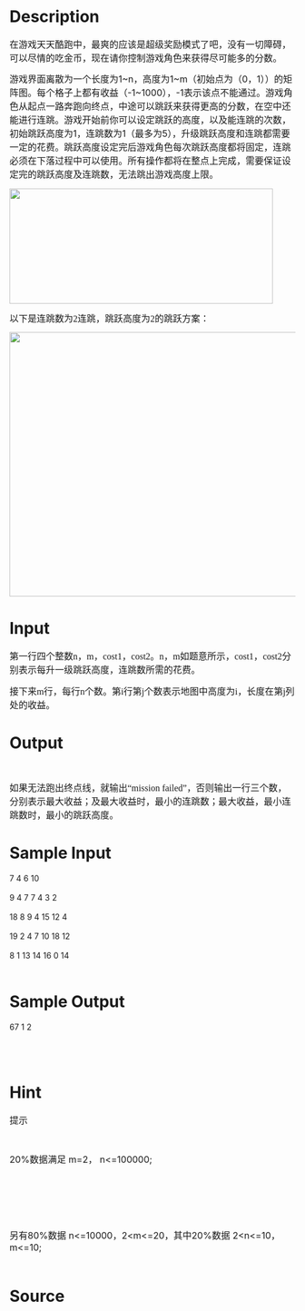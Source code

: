 
# Description

<div class="content"><div style="margin: 0cm 0cm 10pt"><span style="font-size: medium">在游戏天天酷跑中，最爽的应该是超级奖励模式了吧，没有一切障碍，可以尽情的吃金币，现在请你控制游戏角色来获得尽可能多的分数。</span></div>
<div style="margin: 0cm 0cm 10pt"><span style="font-size: medium">游戏界面离散为一个长度为1~n，高度为1~m（初始点为（0，1））的矩阵图。每个格子上都有收益（-1~1000），-1表示该点不能通过。游戏角色从起点一路奔跑向终点，中途可以跳跃来获得更高的分数，在空中还能进行连跳。游戏开始前你可以设定跳跃的高度，以及能连跳的次数，初始跳跃高度为1，连跳数为1（最多为5），升级跳跃高度和连跳都需要一定的花费。跳跃高度设定完后游戏角色每次跳跃高度都将固定，连跳必须在下落过程中可以使用。所有操作都将在整点上完成，需要保证设定完的跳跃高度及连跳数，无法跳出游戏高度上限。</span></div>
<div style="margin: 0cm 0cm 10pt"><span style="font-size: medium"><img alt="" width="464" height="203" src="/source/bzoj/3628/img/aHR0cHM6Ly9seWRzeS5jb20vSnVkZ2VPbmxpbmUvdXBsb2FkLzIwMTQwNi8xMS5qcGc=.jpg"/></span></div>
<p class="MsoNormal" style="margin: 0cm 0cm 10pt"><font size="3"><font face="Tahoma"><span style="font-family: 微软雅黑; mso-ascii-font-family: Tahoma; mso-hansi-font-family: Tahoma">以下是连跳数为</span><span lang="EN-US">2</span><span style="font-family: 微软雅黑; mso-ascii-font-family: Tahoma; mso-hansi-font-family: Tahoma">连跳，跳跃高度为</span><span lang="EN-US">2</span><span style="font-family: 微软雅黑; mso-ascii-font-family: Tahoma; mso-hansi-font-family: Tahoma">的跳跃方案：</span></font></font></p>
<p class="MsoNormal" style="margin: 0cm 0cm 10pt"><font size="3"><font face="Tahoma"><span style="font-family: 微软雅黑; mso-ascii-font-family: Tahoma; mso-hansi-font-family: Tahoma"><img alt="" width="611" height="466" src="/source/bzoj/3628/img/aHR0cHM6Ly9seWRzeS5jb20vSnVkZ2VPbmxpbmUvdXBsb2FkLzIwMTQwNi8yMi5qcGc=.jpg"/></span></font></font></p>
<p class="MsoNormal" style="margin: 0cm 0cm 10pt"></p>
<p class="MsoNormal" style="margin: 0cm 0cm 10pt"></p></div>

# Input

<div class="content"><p class="MsoNormal" style="margin: 0cm 0cm 10pt"><span style="font-size: medium"><font face="Tahoma"><span style="font-family: 微软雅黑; mso-ascii-font-family: Tahoma; mso-hansi-font-family: Tahoma">第一行四个整数</span><span lang="EN-US">n</span><span style="font-family: 微软雅黑; mso-ascii-font-family: Tahoma; mso-hansi-font-family: Tahoma">，</span><span lang="EN-US">m</span><span style="font-family: 微软雅黑; mso-ascii-font-family: Tahoma; mso-hansi-font-family: Tahoma">，</span><span lang="EN-US">cost1</span><span style="font-family: 微软雅黑; mso-ascii-font-family: Tahoma; mso-hansi-font-family: Tahoma">，</span><span lang="EN-US">cost2</span><span style="font-family: 微软雅黑; mso-ascii-font-family: Tahoma; mso-hansi-font-family: Tahoma">。</span><span lang="EN-US">n</span><span style="font-family: 微软雅黑; mso-ascii-font-family: Tahoma; mso-hansi-font-family: Tahoma">，</span><span lang="EN-US">m</span><span style="font-family: 微软雅黑; mso-ascii-font-family: Tahoma; mso-hansi-font-family: Tahoma">如题意所示，</span><span lang="EN-US">cost1</span><span style="font-family: 微软雅黑; mso-ascii-font-family: Tahoma; mso-hansi-font-family: Tahoma">，</span><span lang="EN-US">cost2</span><span style="font-family: 微软雅黑; mso-ascii-font-family: Tahoma; mso-hansi-font-family: Tahoma">分别表示每升一级跳跃高度，连跳数所需的花费。</span></font></span></p>
<p class="MsoNormal" style="margin: 0cm 0cm 10pt"><span style="font-size: medium"><font face="Tahoma"><span style="font-family: 微软雅黑; mso-ascii-font-family: Tahoma; mso-hansi-font-family: Tahoma">接下来</span><span lang="EN-US">m</span><span style="font-family: 微软雅黑; mso-ascii-font-family: Tahoma; mso-hansi-font-family: Tahoma">行，每行</span><span lang="EN-US">n</span><span style="font-family: 微软雅黑; mso-ascii-font-family: Tahoma; mso-hansi-font-family: Tahoma">个数。第</span><span lang="EN-US">i</span><span style="font-family: 微软雅黑; mso-ascii-font-family: Tahoma; mso-hansi-font-family: Tahoma">行第</span><span lang="EN-US">j</span><span style="font-family: 微软雅黑; mso-ascii-font-family: Tahoma; mso-hansi-font-family: Tahoma">个数表示地图中高度为</span><span lang="EN-US">i</span><span style="font-family: 微软雅黑; mso-ascii-font-family: Tahoma; mso-hansi-font-family: Tahoma">，长度在第</span><span lang="EN-US">j</span><span style="font-family: 微软雅黑; mso-ascii-font-family: Tahoma; mso-hansi-font-family: Tahoma">列处的收益。</span></font></span></p>
<p></p></div>

# Output

<div class="content"><p class="MsoNormal" style="margin: 0cm 0cm 10pt"> </p>
<p class="MsoNormal" style="margin: 0cm 0cm 10pt"><span style="font-size: medium"><font face="Tahoma"><span style="font-family: 微软雅黑; mso-ascii-font-family: Tahoma; mso-hansi-font-family: Tahoma">如果无法跑出终点线，就输出</span><span lang="EN-US">“mission failed”</span><span style="font-family: 微软雅黑; mso-ascii-font-family: Tahoma; mso-hansi-font-family: Tahoma">，否则输出一行三个数，分别表示最大收益；及最大收益时，最小的连跳数；最大收益，最小连跳数时，最小的跳跃高度。</span></font></span></p>
<p class="MsoNormal" style="margin: 0cm 0cm 10pt"><span style="font-size: medium"><span lang="EN-US"><o:p></o:p></span></span><span lang="EN-US"><o:p></o:p></span></p></div>

# Sample Input

<div class="content"><span class="sampledata">7 4 6 10<br/>
<br/>
9 4 7 7 4 3 2<br/>
<br/>
18 8 9 4 15 12 4<br/>
<br/>
19 2 4 7 10 18 12<br/>
<br/>
8 1 13 14 16 0 14<br/>
<br/>
</span></div>

# Sample Output

<div class="content"><span class="sampledata">67 1 2<br/>
<br/>
<br/>
 <br/>
</span></div>

# Hint

<div class="content"><p></p><p><span style="font-size: medium">提示</span></p><br/>
<p><span style="font-size: medium">20%数据满足 m=2， n&lt;=100000;</span></p><br/>
<p><span style="font-size: medium"> </span></p><br/>
<p><span style="font-size: medium">另有80%数据 n&lt;=10000，2&lt;m&lt;=20，其中20%数据 2&lt;n&lt;=10，m&lt;=10;<br/><br/>
</span></p><p></p></div>

# Source

<div class="content"><p><a href="problemset.php?search="></a></p></div>

